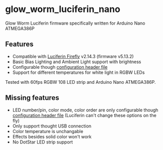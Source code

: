 # glow_worm_luciferin_nano
Glow Worm Luciferin firmware specifically written for Arduino Nano ATMEGA386P

## Features
* Compatible with [Luciferin Firefly](https://github.com/sblantipodi/firefly_luciferin) v2.14.3 (firmware v5.13.2)
* Basic Bias Lighting and Ambient Light support with brightness
* Configurable though [configuration header file](/include/Configuration.hpp)
* Support for different temperatures for white light in RGBW LEDs

Tested with 60fps RGBW 108 LED strip and Arduino Nano ATMEGA386P.

## Missing features
* LED number/pin, color mode, color order are only configurable though [configuration header file](/include/Configuration.hpp) (Luciferin can't change these options on the fly)
* Only support thought USB connection
* Color temperature is unchangable
* Effects besides solid color won't work
* No DotStar LED strip support
